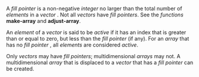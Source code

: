 



A *fill pointer* is a non-negative *integer* no larger than the total number of *elements* in a *vector* . Not all *vectors* have *fill pointers*. See the *functions* **make-array** and **adjust-array**. 



An *element* of a *vector* is said to be *active* if it has an index that is greater than or equal to zero, but less than the *fill pointer* (if any). For an *array* that has no *fill pointer* , all *elements* are considered *active*. 



Only *vectors* may have *fill pointers*; multidimensional *arrays* may not. A multidimensional *array* that is displaced to a *vector* that has a *fill pointer* can be created. 



